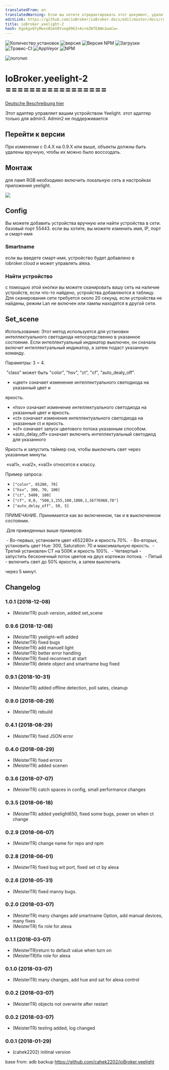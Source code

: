 ```yaml
---
translatedFrom: en
translatedWarning: Если вы хотите отредактировать этот документ, удалите поле «translationFrom», в противном случае этот документ будет снова автоматически переведен
editLink: https://github.com/ioBroker/ioBroker.docs/edit/master/docs/ru/adapterref/iobroker.yeelight-2/README.md
title: ioBroker.yeelight-2
hash: Kgokgx6YyMwsn8SeX8Yveg0962+Ac+mZW7EAWn2waCw=
---
```

![Количество установок](http://iobroker.live/badges/yeelight-2-installed.svg)
![версия](http://iobroker.live/badges/yeelight-2-stable.svg)
![Версия NPM](http://img.shields.io/npm/v/iobroker.yeelight-2.svg)
![Загрузки](https://img.shields.io/npm/dm/iobroker.yeelight-2.svg)
![Трэвис-CI](https://api.travis-ci.org/MeisterTR/ioBroker.yeelight-2.svg?branch=master)
![AppVeyor](https://ci.appveyor.com/api/projects/status/github/MeisterTR/ioBroker.yeelight-2?branch=master&svg=true)
![NPM](https://nodei.co/npm/iobroker.yeelight-2.png?downloads=true)

<!-- -->

![логотип](../../../en/adapterref/iobroker.yeelight-2/admin/yeelight.png)

# IoBroker.yeelight-2 =================
[Deutsche Beschreibung hier](README_de.md)

Этот адаптер управляет вашим устройством Yeelight. этот адаптер только для admin3. Admin2 не поддерживается

## Перейти к версии
При изменении с 0.4.X на 0.9.X или выше, объекты должны быть удалены вручную, чтобы их можно было воссоздать.

## Монтаж
для ламп RGB необходимо включить локальную сеть в настройках приложения yeelight.

![](../../../en/adapterref/iobroker.yeelight-2/admin/lan.jpg)

## Config
Вы можете добавить устройства вручную или найти устройства в сети. базовый порт 55443. если вы хотите, вы можете изменить имя, IP, порт и смарт-имя

### Smartname
если вы введете смарт-имя, устройство будет добавлено в iobroker.cloud и может управлять alexa.

### Найти устройство
с помощью этой кнопки вы можете сканировать вашу сеть на наличие устройств, если что-то найдено, устройства добавляются в таблицу. Для сканирования сети требуется около 20 секунд. если устройства не найдены, режим Lan не включен или лампы находятся в другой сети.

## Set_scene
Использование: Этот метод используется для установки интеллектуального светодиода непосредственно в указанное состояние. Если интеллектуальный индикатор выключен, он сначала включит интеллектуальный индикатор, а затем подаст указанную команду.

Параметры: 3 ~ 4.

 "class" может быть "color", "hsv", "ct", "cf", "auto_dealy_off".

- «цвет» означает изменение интеллектуального светодиода на указанный цвет и

яркость.

- «hsv» означает изменение интеллектуального светодиода на указанный цвет и яркость.
- «ct» означает изменение интеллектуального светодиода на указанные ct и яркость.
- «cf» означает запуск цветового потока указанным способом.
- «auto_delay_off» означает включить интеллектуальный светодиод для указанного

Яркость и запустить таймер сна, чтобы выключить свет через указанные минуты.

 «val1», «val2», «val3» относятся к классу.

Пример запроса:

- `` ["color", 65280, 70] ``
- `` ["hsv", 300, 70, 100] ``
- `` ["ct", 5400, 100] ``
- `` ["cf", 0,0, "500,1,255,100,1000,1,16776960,70"] ``
- `` ["auto_delay_off", 50, 5] ``

ПРИМЕЧАНИЕ. Принимается как во включенном, так и в выключенном состоянии.

 Для приведенных выше примеров:

 - Во-первых, установите цвет «652280» и яркость 70%.
 - Во-вторых, установить цвет Hue: 300, Saturation: 70 и максимальную яркость.
 - Третий установлен CT на 500K и яркость 100%.
 - Четвертый - запустить бесконечный поток цветов на двух кортежах потока.
 - Пятый - включить свет до 50% яркости, а затем выключить

через 5 минут.

## Changelog
### 1.0.1 (2018-12-08)
* (MeisterTR) push version, added set_scene
### 0.9.6 (2018-12-08)
* (MeisterTR) yeelight-wifi added
* (MeisterTR) fixed  bugs
* (MeisterTR) add manuell light
* (MeisterTR) better error handling
* (MeisterTR) fixed reconnect at start
* (MeisterTR) delete object and smartname bug fixed
### 0.9.1 (2018-10-31)
* (MeisterTR) added offline detection, poll sates, cleanup
### 0.9.0 (2018-08-29)
* (MeisterTR) rebuild
### 0.4.1 (2018-08-29)
* (MeisterTR) fixed JSON error
### 0.4.0 (2018-08-29)
* (MeisterTR) fixed errors
* (MeisterTR) added scenen
### 0.3.6 (2018-07-07)
* (MeisterTR) catch spaces in config, small performance changes
### 0.3.5 (2018-06-18)
* (MeisterTR) added yeelight650, fixed some bugs, power on when ct change
### 0.2.9 (2018-06-07)
* (MeisterTR) change name for repo and npm
### 0.2.8 (2018-06-01)
* (MeisterTR) fixed bug wit port, fixed set ct by alexa
### 0.2.6 (2018-05-31)
* (MeisterTR) fixed manny bugs.
### 0.2.0 (2018-03-07)
* (MeisterTR) many changes add smartname Option, add manual devices, many fixes
* (MeisterTR) fix role for alexa
### 0.1.1 (2018-03-07)
* (MeisterTR)return to default value when turn on
* (MeisterTR)fix role for alexa
### 0.1.0 (2018-03-07)
* (MeisterTR) many changes, add hue and sat for alexa control
### 0.0.2 (2018-03-07)
* (MeisterTR) objects not overwirte after restart
### 0.0.2 (2018-03-07)
* (MeisterTR) testing added, log changed
### 0.0.1 (2018-01-29)
* (cahek2202) initinal version



base from: adb backup https://github.com/cahek2202/ioBroker.yeelight